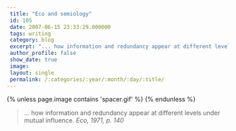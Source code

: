 ```yaml
---
 title: "Eco and semiology"
 id: 105
 date: 2007-06-15 23:33:29.000000
 tags: writing
 category: blog
 excerpt: "... how information and redundancy appear at different levels under mutual influence. Eco, 1971, p. 140..."
 author_profile: false
 show_date: true
 image: 
 layout: single
 permalink: /:categories/:year/:month/:day/:title/
---
```

{% unless page.image contains 'spacer.gif' %}
{% endunless %}

<blockquote>
... how information and redundancy appear at different levels under mutual influence. <i id="Eco, Umberto" title="La struttura assente (Den frÃ¥nvarande strukturen)" class="Bo Cavefors BokfÃ¶rlag AB" style="1971">Eco, 1971, p. 140</i>
</blockquote>
